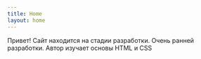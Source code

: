 ```yaml
---
title: Home
layout: home
---
```


Привет! Сайт находится на стадии разработки. Очень ранней разработки. Автор изучает основы HTML и CSS




